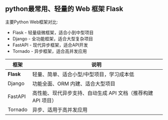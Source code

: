 ## python最常用、轻量的 Web 框架 Flask

主要Python Web框架对比:
- Flask - 轻量级微框架，适合小到中型项目
- Django - 全功能框架，适合大型复杂项目
- FastAPI - 现代异步框架，适合API开发
- Tornado - 异步框架，适合高并发应用


| 框架        | 说明                                  |
| --------- | ----------------------------------- |
| **Flask** | 轻量、简单、适合小型/中型项目，学习成本低               |
| Django    | 功能全面、ORM 内建、适合大型项目                  |
| FastAPI   | 高性能、现代异步支持、自动生成 API 文档（推荐构建 API 项目） |
| Tornado   | 异步、适用于高并发应用                         |
